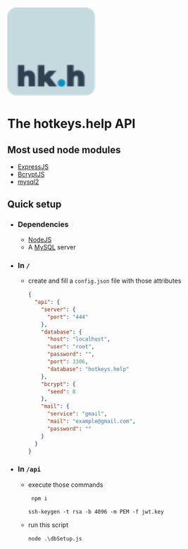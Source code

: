 # <img src="logo.svg" alt="logo" width="200"/>
# The hotkeys.help API 

## Most used node modules
* [ExpressJS](https://expressjs.com/)
* [BcryptJS](https://www.npmjs.com/package/bcryptjs)
* [mysql2](https://www.npmjs.com/package/mysql2)

## Quick setup
* ### Dependencies
  * [NodeJS](https://nodejs.org/)
  * A [MySQL](https://www.mysql.com/) server

* ### In `/` 
  * create and fill a `config.json` file with those attributes
    ```JSON
    {
      "api": {
        "server": {
          "port": "444"
        },
        "database": { 
          "host": "localhost", 
          "user": "root",
          "password": "",
          "port": 3306,
          "database": "hotkeys.help"
        },
        "bcrypt": {
          "seed": 8 
        },
        "mail": {  
          "service": "gmail",
          "mail": "example@gmail.com",
          "password": ""
        }
      }
    }
    ```
* ### In `/api`
  * execute those commands
    ```shell
     npm i
    ```
     ```shell
     ssh-keygen -t rsa -b 4096 -m PEM -f jwt.key
    ```
  * run this script
    ```shell
    node .\dbSetup.js
    ```
